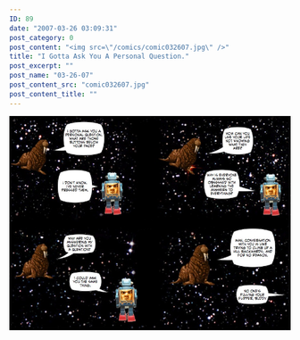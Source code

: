 ```yaml
---
ID: 89
date: "2007-03-26 03:09:31"
post_category: 0
post_content: "<img src=\"/comics/comic032607.jpg\" />"
title: "I Gotta Ask You A Personal Question."
post_excerpt: ""
post_name: "03-26-07"
post_content_src: "comic032607.jpg"
post_content_title: ""
---
```



[![](/comics-hi-res/comic032607.jpg)](/comics-hi-res/comic032607.jpg "")
